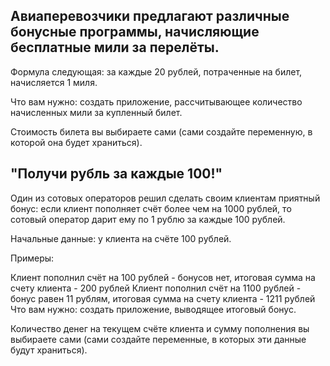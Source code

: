 ## Авиаперевозчики предлагают различные бонусные программы, начисляющие бесплатные мили за перелёты.

Формула следующая: за каждые 20 рублей, потраченные на билет, начисляется 1 миля.

Что вам нужно: создать приложение, рассчитывающее количество начисленных мили за купленный билет.

Стоимость билета вы выбираете сами (сами создайте переменную, в которой она будет храниться).



## "Получи рубль за каждые 100!"

Один из сотовых операторов решил сделать своим клиентам приятный бонус: если клиент пополняет счёт более чем на 1000 рублей, то сотовый оператор дарит ему по 1 рублю за каждые 100 рублей.

Начальные данные: у клиента на счёте 100 рублей.

Примеры:

Клиент пополнил счёт на 100 рублей - бонусов нет, итоговая сумма на счету клиента - 200 рублей
Клиент пополнил счёт на 1100 рублей - бонус равен 11 рублям, итоговая сумма на счету клиента - 1211 рублей
Что вам нужно: создать приложение, выводящее итоговый бонус.

Количество денег на текущем счёте клиента и сумму пополнения вы выбираете сами (сами создайте переменные, в которых эти данные будут храниться).

